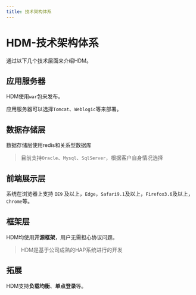 ```yaml
---
title: 技术架构体系
---
```


# HDM-技术架构体系

通过以下几个技术层面来介绍HDM。

## 应用服务器

HDM使用`war`包来发布。

应用服务器可以选择`Tomcat`、`Weblogic`等来部署。

## 数据存储层

数据存储层使用redis和关系型数据库

> 目前支持`Oracle`、`Mysql`、`SqlServer`，根据客户自身情况选择

## 前端展示层

系统在浏览器上支持 `IE9` 及以上，`Edge`，`Safari9.1`及以上，`Firefox3.6`及以上，`Chrome`等。

## 框架层

HDM均使用**开源框架**，用户无需担心协议问题。

> HDM是基于公司成熟的HAP系统进行的开发

## 拓展

HDM支持**负载均衡**、**单点登录**等。